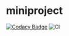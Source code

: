 # miniproject
[![Codacy Badge](https://app.codacy.com/project/badge/Grade/e72b7c526c2a4ccfb9a63d06c81af4bb)](https://www.codacy.com/gh/99002468/miniproject/dashboard?utm_source=github.com&amp;utm_medium=referral&amp;utm_content=99002468/miniproject&amp;utm_campaign=Badge_Grade)
![CI](https://github.com/99002468/miniproject/workflows/CI/badge.svg)

